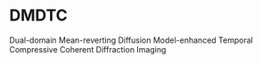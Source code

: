 # DMDTC
Dual-domain Mean-reverting Diffusion Model-enhanced Temporal Compressive Coherent Diffraction Imaging
